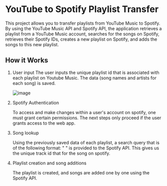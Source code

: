 # YouTube to Spotify Playlist Transfer

This project allows you to transfer playlists from YouTube Music to Spotify. By using the YouTube Music API and Spotify API, the application retrieves a playlist from a YouTube Music account, searches for the songs on Spotify, retrieves their Spotify IDs, creates a new playlist on Spotify, and adds the songs to this new playlist.

## How it Works

1. User input
   The user inputs the unique playlist id that is associated with each playlist on Youtube Music. The data (song names and artists for each song) is saved.
   
   ![image](https://github.com/KrishivGubba/PlaylistConverter/assets/158531751/16ba3425-a6e4-4379-9787-70e2903acd9f)
3. Spotify Authentication
   
   To access and make changes within a user's account on spotify, one must grant certain permissions. The next steps only proceed if the user grants access to the web app.
5. Song lookup
   
   Using the previously saved data of each playlist, a search query that is of the following format: "<song name> <artist>" is provided to the Spotify API. This gives us the unique track id
   that for the song on spotify.
7. Playlist creation and song additions
   
   The playlist is created, and songs are added one by one using the Spotify API.


